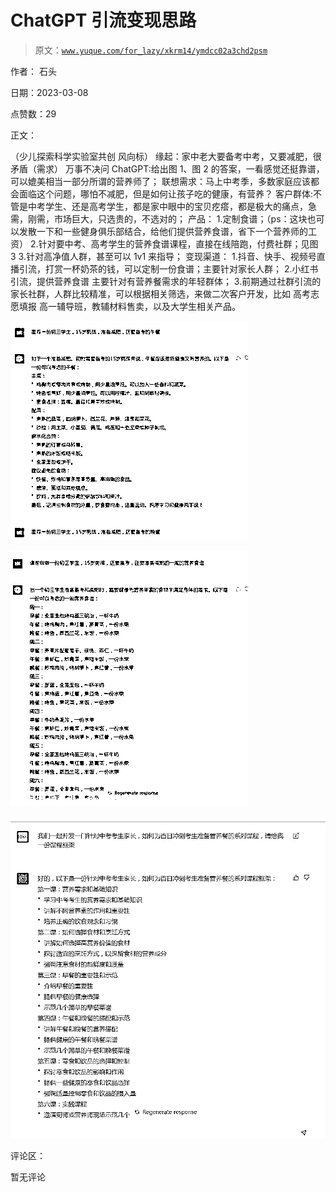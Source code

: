# ChatGPT 引流变现思路

> 原文：[`www.yuque.com/for_lazy/xkrm14/ymdcc02a3chd2psm`](https://www.yuque.com/for_lazy/xkrm14/ymdcc02a3chd2psm)

作者： 石头 

日期：2023-03-08 

点赞数：29 

正文： 

（少儿探索科学实验室共创 风向标） 缘起：家中老大要备考中考，又要减肥，很矛盾（需求） 万事不决问 ChatGPT:给出图 1、图 2 的答案，一看感觉还挺靠谱，可以媲美相当一部分所谓的营养师了； 联想需求：马上中考季，多数家庭应该都会面临这个问题，哪怕不减肥，但是如何让孩子吃的健康，有营养？ 客户群体:不管是中考学生、还是高考学生，都是家中眼中的宝贝疙瘩，都是极大的痛点，急需，刚需，市场巨大，只选贵的，不选对的； 产品： 1.定制食谱；（ps：这块也可以发散一下和一些健身俱乐部结合，给他们提供营养食谱，省下一个营养师的工资） 2.针对要中考、高考学生的营养食谱课程，直接在线陪跑，付费社群；见图 3 3.针对高净值人群，甚至可以 1v1 来指导； 变现渠道： 1.抖音、快手、视频号直播引流，打赏一杯奶茶的钱，可以定制一份食谱；主要针对家长人群； 2.小红书引流，提供营养食谱 主要针对有营养餐需求的年轻群体； 3.前期通过社群引流的家长社群，人群比较精准，可以根据相关筛选，来做二次客户开发，比如 高考志愿填报 高一辅导班，教辅材料售卖，以及大学生相关产品。 

![](img/ba850993deba1a06de18c6068e193c2f.png)  

![](img/ca7268d45dfe6ef705e96763ae756232.png)  

![](img/ffd949173770926ea854efb53c226ea1.png)  

评论区： 

暂无评论 

